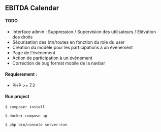## EBITDA Calendar

#### TODO

- Interface admin : Suppression / Supervision des utilisateurs / Elévation des droits
- Sécurisation des btn/routes en fonction du role du user
- Création du modèle pour les participations à un évènement
- Page de l'évènement
- Action de participation à un évènement
- Correction de bug format mobile de la navbar

#### Requierement : 

- PHP >= 7.2

#### Run project

```bash
$ composer install
```

```bash
$ docker-compose up
```

```bash
$ php bin/console server:run
```
